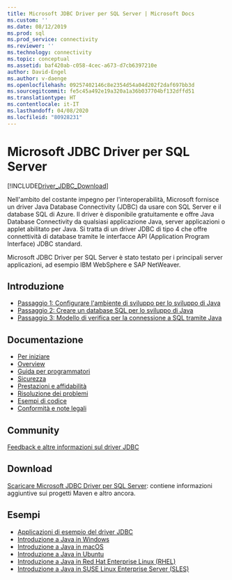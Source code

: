 ```yaml
---
title: Microsoft JDBC Driver per SQL Server | Microsoft Docs
ms.custom: ''
ms.date: 08/12/2019
ms.prod: sql
ms.prod_service: connectivity
ms.reviewer: ''
ms.technology: connectivity
ms.topic: conceptual
ms.assetid: baf420ab-c058-4cec-a673-d7cb6397210e
author: David-Engel
ms.author: v-daenge
ms.openlocfilehash: 09257402146c8e2354d54a04d202f2daf697bb3d
ms.sourcegitcommit: fe5c45a492e19a320a1a36b037704bf132dffd51
ms.translationtype: HT
ms.contentlocale: it-IT
ms.lasthandoff: 04/08/2020
ms.locfileid: "80928231"
---
```

# <a name="microsoft-jdbc-driver-for-sql-server"></a>Microsoft JDBC Driver per SQL Server

[!INCLUDE[Driver_JDBC_Download](../../includes/driver_jdbc_download.md)]

Nell'ambito del costante impegno per l'interoperabilità, Microsoft fornisce un driver Java Database Connectivity (JDBC) da usare con SQL Server e il database SQL di Azure. Il driver è disponibile gratuitamente e offre Java Database Connectivity da qualsiasi applicazione Java, server applicazioni o applet abilitato per Java. Si tratta di un driver JDBC di tipo 4 che offre connettività di database tramite le interfacce API (Application Program Interface) JDBC standard.

Microsoft JDBC Driver per SQL Server è stato testato per i principali server applicazioni, ad esempio IBM WebSphere e SAP NetWeaver.
  
## <a name="getting-started"></a>Introduzione  

* [Passaggio 1: Configurare l'ambiente di sviluppo per lo sviluppo di Java](step-1-configure-development-environment-for-java-development.md)  
* [Passaggio 2: Creare un database SQL per lo sviluppo di Java](step-2-create-a-sql-database-for-java-development.md)  
* [Passaggio 3: Modello di verifica per la connessione a SQL tramite Java](step-3-proof-of-concept-connecting-to-sql-using-java.md)  
  
## <a name="documentation"></a>Documentazione  

* [Per iniziare](getting-started-with-the-jdbc-driver.md)
* [Overview](overview-of-the-jdbc-driver.md)  
* [Guida per programmatori](programming-guide-for-jdbc-sql-driver.md)
* [Sicurezza](securing-jdbc-driver-applications.md)  
* [Prestazioni e affidabilità](improving-performance-and-reliability-with-the-jdbc-driver.md)  
* [Risoluzione dei problemi](diagnosing-problems-with-the-jdbc-driver.md)
* [Esempi di codice](sample-jdbc-driver-applications.md)
* [Conformità e note legali](compliance-and-legal-for-the-jdbc-sql-driver.md)  
  
## <a name="community"></a>Community

[Feedback e altre informazioni sul driver JDBC](finding-additional-jdbc-driver-information.md)  
  
## <a name="download"></a>Download

[Scaricare Microsoft JDBC Driver per SQL Server](download-microsoft-jdbc-driver-for-sql-server.md): contiene informazioni aggiuntive sui progetti Maven e altro ancora.
  
## <a name="samples"></a>Esempi  

* [Applicazioni di esempio del driver JDBC](sample-jdbc-driver-applications.md)  
* [Introduzione a Java in Windows](https://www.microsoft.com/sql-server/developer-get-started/java/windows/)
* [Introduzione a Java in macOS](https://www.microsoft.com/sql-server/developer-get-started/java/mac/)
* [Introduzione a Java in Ubuntu](https://www.microsoft.com/sql-server/developer-get-started/java/ubuntu/)
* [Introduzione a Java in Red Hat Enterprise Linux (RHEL)](https://www.microsoft.com/sql-server/developer-get-started/java/rhel/)
* [Introduzione a Java in SUSE Linux Enterprise Server (SLES)](https://www.microsoft.com/sql-server/developer-get-started/java/sles/)
